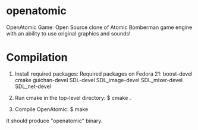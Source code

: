 openatomic
==========

OpenAtomic Game: Open Source clone of Atomic Bomberman game engine
with an ability to use original graphics and sounds!


Compilation
===========
1. Install required packages:
Required packages on Fedora 21:
boost-devel
cmake
guichan-devel
SDL-devel
SDL_image-devel
SDL_mixer-devel
SDL_net-devel

2. Run cmake in the top-level directory:
$ cmake .

3. Compile OpenAtomic:
$ make

It should produce "openatomic" binary.
